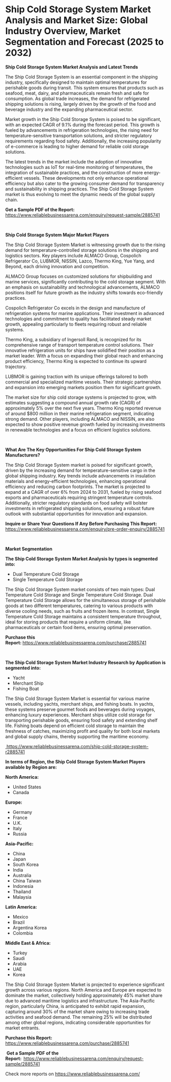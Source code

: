 <p><h1>Ship Cold Storage System Market Analysis and Market Size: Global Industry Overview, Market Segmentation and Forecast (2025 to 2032)</h1></p><p><strong>Ship Cold Storage System Market Analysis and Latest Trends</strong></p>
<p><p>The Ship Cold Storage System is an essential component in the shipping industry, specifically designed to maintain optimal temperatures for perishable goods during transit. This system ensures that products such as seafood, meat, dairy, and pharmaceuticals remain fresh and safe for consumption. As global trade increases, the demand for refrigerated shipping solutions is rising, largely driven by the growth of the food and beverage industry and the expanding pharmaceutical sector.</p><p>Market growth in the Ship Cold Storage System is poised to be significant, with an expected CAGR of 9.1% during the forecast period. This growth is fueled by advancements in refrigeration technologies, the rising need for temperature-sensitive transportation solutions, and stricter regulatory requirements regarding food safety. Additionally, the increasing popularity of e-commerce is leading to higher demand for reliable cold storage solutions.</p><p>The latest trends in the market include the adoption of innovative technologies such as IoT for real-time monitoring of temperatures, the integration of sustainable practices, and the construction of more energy-efficient vessels. These developments not only enhance operational efficiency but also cater to the growing consumer demand for transparency and sustainability in shipping practices. The Ship Cold Storage System market is thus evolving to meet the dynamic needs of the global supply chain.</p></p>
<p><strong>Get a Sample PDF of the Report:&nbsp;</strong> <a href="https://www.reliablebusinessarena.com/enquiry/request-sample/2885741?utm_campaign=2630&utm_medium=2&utm_source=Github&utm_content=ia&utm_term=13032025&utm_id=ship-cold-storage-system">https://www.reliablebusinessarena.com/enquiry/request-sample/2885741</a></p>
<p>&nbsp;</p>
<p><strong>Ship Cold Storage System Major Market Players</strong></p>
<p><p>The Ship Cold Storage System Market is witnessing growth due to the rising demand for temperature-controlled storage solutions in the shipping and logistics sectors. Key players include ALMACO Group, Cospolich Refrigerator Co, LUBMOR, NISSIN, Lazco, Thermo King, Yue Yang, and Beyond, each driving innovation and competition.</p><p>ALMACO Group focuses on customized solutions for shipbuilding and marine services, significantly contributing to the cold storage segment. With an emphasis on sustainability and technological advancements, ALMACO positions itself for future growth as the industry shifts towards eco-friendly practices.</p><p>Cospolich Refrigerator Co excels in the design and manufacture of refrigeration systems for marine applications. Their investment in advanced technologies and commitment to quality has facilitated steady market growth, appealing particularly to fleets requiring robust and reliable systems.</p><p>Thermo King, a subsidiary of Ingersoll Rand, is recognized for its comprehensive range of transport temperature control solutions. Their innovative refrigeration units for ships have solidified their position as a market leader. With a focus on expanding their global reach and enhancing product efficiency, Thermo King is expected to continue its upward trajectory.</p><p>LUBMOR is gaining traction with its unique offerings tailored to both commercial and specialized maritime vessels. Their strategic partnerships and expansion into emerging markets position them for significant growth.</p><p>The market size for ship cold storage systems is projected to grow, with estimates suggesting a compound annual growth rate (CAGR) of approximately 5% over the next five years. Thermo King reported revenue of around $800 million in their marine refrigeration segment, indicating strong demand. Other players, including ALMACO and NISSIN, are also expected to show positive revenue growth fueled by increasing investments in renewable technologies and a focus on efficient logistics solutions.</p></p>
<p>&nbsp;</p>
<p><strong>What Are The Key Opportunities For Ship Cold Storage System Manufacturers?</strong></p>
<p><p>The Ship Cold Storage System market is poised for significant growth, driven by the increasing demand for temperature-sensitive cargo in the global shipping industry. Key trends include advancements in insulation materials and energy-efficient technologies, enhancing operational efficiency and reducing carbon footprints. The market is projected to expand at a CAGR of over 6% from 2024 to 2031, fueled by rising seafood exports and pharmaceuticals requiring stringent temperature controls. Additionally, stricter regulatory standards on food safety will bolster investments in refrigerated shipping solutions, ensuring a robust future outlook with substantial opportunities for innovation and expansion.</p></p>
<p><strong>Inquire or Share Your Questions If Any Before Purchasing This Report:</strong> <a href="https://www.reliablebusinessarena.com/enquiry/pre-order-enquiry/2885741?utm_campaign=2630&utm_medium=2&utm_source=Github&utm_content=ia&utm_term=13032025&utm_id=ship-cold-storage-system">https://www.reliablebusinessarena.com/enquiry/pre-order-enquiry/2885741</a></p>
<p>&nbsp;</p>
<p><strong>Market Segmentation</strong></p>
<p><strong>The Ship Cold Storage System Market Analysis by types is segmented into:</strong></p>
<p><ul><li>Dual Temperature Cold Storage</li><li>Single Temperature Cold Storage</li></ul></p>
<p><p>The Ship Cold Storage System market consists of two main types: Dual Temperature Cold Storage and Single Temperature Cold Storage. Dual Temperature Cold Storage allows for the simultaneous storage of perishable goods at two different temperatures, catering to various products with diverse cooling needs, such as fruits and frozen items. In contrast, Single Temperature Cold Storage maintains a consistent temperature throughout, ideal for storing products that require a uniform climate, like pharmaceuticals or certain food items, ensuring optimal preservation.</p></p>
<p><strong>Purchase this Report:&nbsp;</strong><a href="https://www.reliablebusinessarena.com/purchase/2885741?utm_campaign=2630&utm_medium=2&utm_source=Github&utm_content=ia&utm_term=13032025&utm_id=ship-cold-storage-system">https://www.reliablebusinessarena.com/purchase/2885741</a></p>
<p>&nbsp;</p>
<p><strong>The Ship Cold Storage System Market Industry Research by Application is segmented into:</strong></p>
<p><ul><li>Yacht</li><li>Merchant Ship</li><li>Fishing Boat</li></ul></p>
<p><p>The Ship Cold Storage System Market is essential for various marine vessels, including yachts, merchant ships, and fishing boats. In yachts, these systems preserve gourmet foods and beverages during voyages, enhancing luxury experiences. Merchant ships utilize cold storage for transporting perishable goods, ensuring food safety and extending shelf life. Fishing boats depend on efficient cold storage to maintain the freshness of catches, maximizing profit and quality for both local markets and global supply chains, thereby supporting the maritime economy.</p></p>
<p><a href="https://www.reliablebusinessarena.com/ship-cold-storage-system-r2885741?utm_campaign=2630&utm_medium=2&utm_source=Github&utm_content=ia&utm_term=13032025&utm_id=ship-cold-storage-system">&nbsp;https://www.reliablebusinessarena.com/ship-cold-storage-system-r2885741</a></p>
<p><strong>In terms of Region, the Ship Cold Storage System Market Players available by Region are:</strong></p>
<p>
    <p> <strong> North America: </strong>
        <ul>
            <li>United States</li>
            <li>Canada</li>
        </ul>
        </p> 
    <p> <strong> Europe: </strong>
        <ul>
            <li>Germany</li>
            <li>France</li>
            <li>U.K.</li>
            <li>Italy</li>
            <li>Russia</li>
        </ul>
        </p> 
    <p> <strong> Asia-Pacific: </strong>
        <ul>
            <li>China</li>
            <li>Japan</li>
            <li>South Korea</li>
            <li>India</li>
            <li>Australia</li>
            <li>China Taiwan</li>
            <li>Indonesia</li>
            <li>Thailand</li>
            <li>Malaysia</li>
        </ul>
        </p> 
    <p> <strong> Latin America: </strong>
        <ul>
            <li>Mexico</li>
            <li>Brazil</li>
            <li>Argentina Korea</li>
            <li>Colombia</li>
        </ul>
        </p> 
    <p> <strong> Middle East & Africa: </strong>
        <ul>
            <li>Turkey</li>
            <li>Saudi</li>
            <li>Arabia</li>
            <li>UAE</li>
            <li>Korea</li>
        </ul>
    </p>
    </p>
<p><p>The Ship Cold Storage System Market is projected to experience significant growth across various regions. North America and Europe are expected to dominate the market, collectively holding approximately 45% market share due to advanced maritime logistics and infrastructure. The Asia-Pacific region, particularly China, is anticipated to exhibit rapid expansion, capturing around 30% of the market share owing to increasing trade activities and seafood demand. The remaining 25% will be distributed among other global regions, indicating considerable opportunities for market entrants.</p></p>
<p><strong>Purchase this Report: </strong><a href="https://www.reliablebusinessarena.com/purchase/2885741?utm_campaign=2630&utm_medium=2&utm_source=Github&utm_content=ia&utm_term=13032025&utm_id=ship-cold-storage-system">https://www.reliablebusinessarena.com/purchase/2885741</a></p>
<p>&nbsp;<strong>Get a Sample PDF of the Report:&nbsp;&nbsp;</strong><a href="https://www.reliablebusinessarena.com/enquiry/request-sample/2885741?utm_campaign=2630&utm_medium=2&utm_source=Github&utm_content=ia&utm_term=13032025&utm_id=ship-cold-storage-system">https://www.reliablebusinessarena.com/enquiry/request-sample/2885741</a></p>
<p><strong></strong></p>
<p>Check more reports on <a href="https://www.reliablebusinessarena.com/?utm_campaign=2630&utm_medium=2&utm_source=Github&utm_content=ia&utm_term=13032025&utm_id=ship-cold-storage-system">https://www.reliablebusinessarena.com/</a></p>